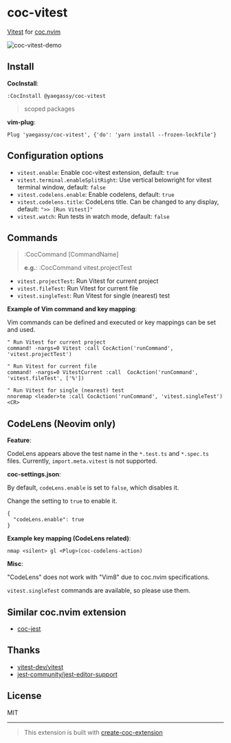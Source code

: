 # coc-vitest

[Vitest](https://github.com/vitest-dev/vitest) for [coc.nvim](https://github.com/neoclide/coc.nvim)

![coc-vitest-demo](https://user-images.githubusercontent.com/188642/158115056-55710c75-cf08-4eb0-82a1-3c1337b16b99.gif)

## Install

**CocInstall**:

```vim
:CocInstall @yaegassy/coc-vitest
```

> scoped packages

**vim-plug**:

```vim
Plug 'yaegassy/coc-vitest', {'do': 'yarn install --frozen-lockfile'}
```

## Configuration options

- `vitest.enable`: Enable coc-vitest extension, default: `true`
- `vitest.terminal.enableSplitRight`: Use vertical belowright for vitest terminal window, default: `false`
- `vitest.codelens.enable`: Enable codelens, default: `true`
- `vitest.codelens.title`: CodeLens title. Can be changed to any display, default: `">> [Run Vitest]"`
- `vitest.watch`: Run tests in watch mode, default: `false`

## Commands

> :CocCommand [CommandName]
>
> **e.g.**:
> :CocCommand vitest.projectTest

- `vitest.projectTest`: Run Vitest for current project
- `vitest.fileTest`: Run Vitest for current file
- `vitest.singleTest`: Run Vitest for single (nearest) test

**Example of Vim command and key mapping**:

Vim commands can be defined and executed or key mappings can be set and used.

```vim
" Run Vitest for current project
command! -nargs=0 Vitest :call CocAction('runCommand', 'vitest.projectTest')

" Run Vitest for current file
command! -nargs=0 VitestCurrent :call  CocAction('runCommand', 'vitest.fileTest', ['%'])

" Run Vitest for single (nearest) test
nnoremap <leader>te :call CocAction('runCommand', 'vitest.singleTest')<CR>
```

## CodeLens (Neovim only)

**Feature**:

CodeLens appears above the test name in the `*.test.ts` and `*.spec.ts` files. Currently, `import.meta.vitest` is not supported.

**coc-settings.json**:

By default, `codeLens.enable` is set to `false`, which disables it.

Change the setting to `true` to enable it.

```jsonc
{
  "codeLens.enable": true
}
```

**Example key mapping (CodeLens related)**:

```vim
nmap <silent> gl <Plug>(coc-codelens-action)
```

**Misc**:

"CodeLens" does not work with "Vim8" due to coc.nvim specifications.

`vitest.singleTest` commands are available, so please use them.

## Similar coc.nvim extension

- [coc-jest](https://github.com/neoclide/coc-jest)

## Thanks

- [vitest-dev/vitest](https://github.com/vitest-dev/vitest)
- [jest-community/jest-editor-support](https://github.com/jest-community/jest-editor-support)

## License

MIT

---

> This extension is built with [create-coc-extension](https://github.com/fannheyward/create-coc-extension)
